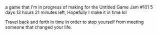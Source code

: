 a game that I'm in progress of making for the Untitled Game Jam #101
5 days 13 hours 21 minutes left, Hopefully I make it in time lol



Travel back and forth in time in order to stop yourself from meeting someone that changed your life. 